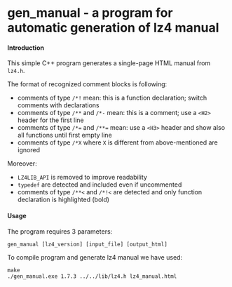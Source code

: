 gen_manual - a program for automatic generation of lz4 manual
=============================================================

#### Introduction

This simple C++ program generates a single-page HTML manual from `lz4.h`.

The format of recognized comment blocks is following:
- comments of type `/*!` mean: this is a function declaration; switch comments with declarations
- comments of type `/**` and `/*-` mean: this is a comment; use a `<H2>` header for the first line
- comments of type `/*=` and `/**=` mean: use a `<H3>` header and show also all functions until first empty line
- comments of type `/*X` where `X` is different from above-mentioned are ignored

Moreover:
- `LZ4LIB_API` is removed to improve readability
- `typedef` are detected and included even if uncommented
- comments of type `/**<` and `/*!<` are detected and only function declaration is highlighted (bold)


#### Usage

The program requires 3 parameters:
```
gen_manual [lz4_version] [input_file] [output_html]
```

To compile program and generate lz4 manual we have used: 
```
make
./gen_manual.exe 1.7.3 ../../lib/lz4.h lz4_manual.html
```
